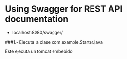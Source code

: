 Using Swagger for REST API documentation
==============

- localhost:8080/swagger/

###1.- Ejecuta la clase com.example.Starter.java

Este ejecuta un tomcat embebido 
